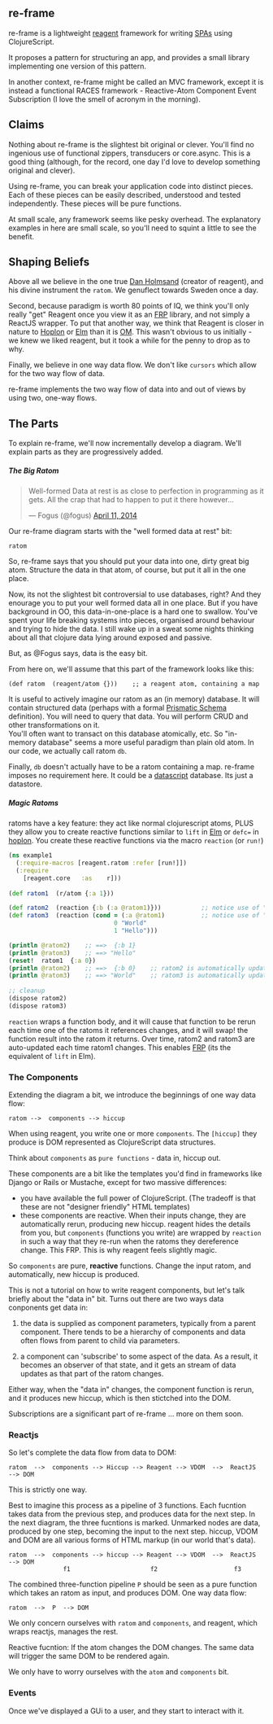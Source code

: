 ## re-frame

re-frame is a lightweight [reagent] framework for writing  [SPAs] using ClojureScript.

It proposes a pattern for structuring an app, and provides a small library implementing one version of this pattern. 

In another context, re-frame might be called an MVC framework, except it is instead a functional RACES framework - Reactive-Atom Component Event Subscription  (I love the smell of acronym in the morning).  

## Claims

Nothing about re-frame is the slightest bit original or clever. 
You'll find no ingenious use of functional zippers, transducers or core.async. 
This is a good thing (although, for the record, one day I'd love to develop something original and clever).

Using re-frame, you can break your application code into distinct pieces. 
Each of these pieces can be easily described, understood and tested independently. 
These pieces will be pure functions.

At small scale, any framework seems like pesky overhead. The 
explanatory examples in here are small scale, so you'll need to squint a little to 
see the benefit.

## Shaping Beliefs

Above all we believe in the one true [Dan Holmsand] (creator of reagent), 
and his divine instrument the `ratom`.  We genuflect towards Sweden once a day. 

Second, because paradigm is worth 80 points of IQ, we think you'll only 
really "get" Reagent once you view it as an [FRP] library, and not simply a 
ReactJS wrapper. To put that another way, we think that Reagent is closer in 
nature to [Hoplon] or [Elm] than it is [OM]. This wasn't obvious to us initially -   
we knew we liked reagent, but it took a while for the penny to drop as to why. 

Finally, we believe in one way data flow.  We don't like `cursors` which 
allow for the two way flow of data. 

re-frame implements the two way flow of data into and 
out of views by using two, one-way flows. 

## The Parts

To explain re-frame, we'll now incrementally 
develop a diagram.  We'll explain parts as they are progressively 
added. 

##### The Big Ratom 

<blockquote class="twitter-tweet" lang="en"><p>Well-formed Data at rest is as close to perfection in programming as it gets. All the crap that had to happen to put it there however...</p>&mdash; Fogus (@fogus) <a href="https://twitter.com/fogus/status/454582953067438080">April 11, 2014</a></blockquote>
<script async src="//platform.twitter.com/widgets.js" charset="utf-8"></script>

Our re-frame diagram starts with the "well formed data at rest" bit: 
```
ratom
```

So, re-frame says that you should put your data into one, dirty great big atom. Structure the  data in that  atom, of course, but put it all in the one place. 

Now, its not the slightest bit controversial to use databases, right? And they enourage you to put your well formed data all in one place.  But if you have background in OO, this data-in-one-place is a hard one to swallow.  You've 
 spent your life breaking systems into pieces, organised around behaviour and trying 
 to hide the data.  I still wake up in a sweat some nights thinking about all 
 that clojure data lying around exposed and passive.

But, as @Fogus says, data is the easy bit. 

From here on, we'll assume that this part of the framework looks like this:
```
(def ratom  (reagent/atom {}))    ;; a reagent atom, containing a map
```

It is useful to actively imagine our ratom as an (in memory) database. 
It will contain structured data (perhaps with a formal [Prismatic Schema] definition). 
You will need to query that data. You will perform CRUD 
and other transformations on it.  
You'll often want to transact on this database atomically, etc.  So "in-memory database" 
seems a more useful paradigm than plain old atom. In our code, we actually call ratom `db`.

Finally, `db` doesn't actually have to be a ratom containing a map. re-frame 
imposes no requirement here.  It could be a [datascript] database.  Its just a datastore.

##### Magic Ratoms

ratoms have a key feature: they act like normal clojurescript atoms, PLUS they allow
you to create reactive functions similar to `lift` in [Elm] or `defc=` in [hoplon].
You create these reactive functions via the macro `reaction` (or `run!`)

```clojure
(ns example1
  (:require-macros [reagent.ratom :refer [run!]])
  (:require
    [reagent.core   :as    r]))
    
(def ratom1  (r/atom {:a 1}))

(def ratom2  (reaction {:b (:a @ratom1)}))           ;; notice use of "reaction"
(def ratom3  (reaction (cond = (:a @ratom1)          ;; notice use of "reaction"
                             0 "World"
                             1 "Hello")))         

(println @ratom2)    ;; ==>  {:b 1}
(println @ratom3)    ;; ==> "Hello"
(reset!  ratom1  {:a 0})
(println @ratom2)    ;; ==>  {:b 0}    ;; ratom2 is automatically updated.
(println @ratom3)    ;; ==> "World"    ;; ratom3 is automatically updated.
    
;; cleanup 
(dispose ratom2)
(dispose ratom3)
```

`reaction` wraps a function body, and it will cause that function to be rerun each
time one of the ratoms it references changes, and it will swap! the function result
into the ratom it returns.  Over time, ratom2 and ratom3 are auto-updated each
time ratom1 changes. This enables [FRP] (its the equivalent of `lift` in Elm).

### The Components

Extending the diagram a bit, we introduce the beginnings of one way data flow:
```
ratom -->  components --> hiccup
```
When using reagent, you write one or more `components`.   The `[hiccup]` they produce is DOM represented as ClojureScript data structures.

Think about `components` as `pure functions` - data in, hiccup out. 

These components are a bit like the templates you'd find in frameworks 
like Django or Rails or Mustache, except for two massive differences: 

- you have available the full power of ClojureScript.
   (The tradeoff is that these are not "designer friendly" HTML templates)
- these components are reactive.  When their inputs change, they are automatically rerun, producing new hiccup. reagent hides the details from you, but `components` (functions you write) are wrapped by `reaction` in such a way that they re-run when the ratoms they dereference change. This FRP. This is why reagent feels slightly magic.

So `components` are pure, **reactive** functions.  Change the input ratom, and automatically, new hiccup is produced.

This is not a tutorial on how to write reagent components, but let's talk briefly about the "data in" bit. Turns out there are two ways data conponents get data in: 
1. the data is supplied as component parameters, typically from a parent component.  There tends to be a 
   hierarchy of components and data often flows from parent to child via parameters. 

2. a component can 'subscribe' to some aspect of the data.  As a result, it becomes an 
   observer of that state, and it gets an stream of data updates as that part of the ratom changes.

Either way, when the "data in" changes, the component function is rerun, and it produces new hiccup, which is then stictched into the DOM. 

Subscriptions are a significant part of re-frame ... more on them soon. 

### Reactjs

So let's complete the data flow from data to DOM: 

```
ratom  -->  components --> Hiccup --> Reagent --> VDOM  -->  ReactJS  --> DOM
```

This is strictly one way. 

Best to imagine this process as a pipeline of 3 functions.  Each fucntion takes data from the 
previous step, and produces data for the next step.  In the next diagram, the three fucntions is marked. Unmarked nodes are data, produced by one step, becoming the input to the next step.  hiccup, VDOM and DOM are all various forms of HTML markup (in our world that's data).

```
ratom  -->  components --> hiccup --> Reagent --> VDOM  -->  ReactJS  --> DOM
               f1                      f2                     f3                                    
```

The combined three-function pipeline `P` should be seen as a pure function which takes an ratom as input, and produces DOM. One way data flow:
```
ratom  -->  P  --> DOM
```
We only concern ourselves with `ratom` and `components`, and reagent, which wraps reactjs, manages the rest. 

Reactive fucntion:  If the atom changes the DOM changes.  The same data will trigger 
the same DOM to be rendered again. 

We only have to worry ourselves with the `atom` and `components` bit. 

### Events

Once we've displayed a GUi to a user, and they start to interact with it. 

[SPAs]:http://en.wikipedia.org/wiki/Single-page_application
[reagent]:http://reagent-project.github.io/
[Dan Holmsand]:https://github.com/holmsand
[Hiccup]:https://github.com/weavejester/hiccup
[FRP]:https://gist.github.com/staltz/868e7e9bc2a7b8c1f754
[Elm]:http://elm-lang.org/
[OM]:https://github.com/swannodette/om
[Prismatic Schema]:https://github.com/Prismatic/schema
[InterViews]:http://www.softwarepreservation.org/projects/c_plus_plus/library/index.html#InterViews
[datascript]:https://github.com/tonsky/datascript
[Hoplon]:http://hoplon.io/
